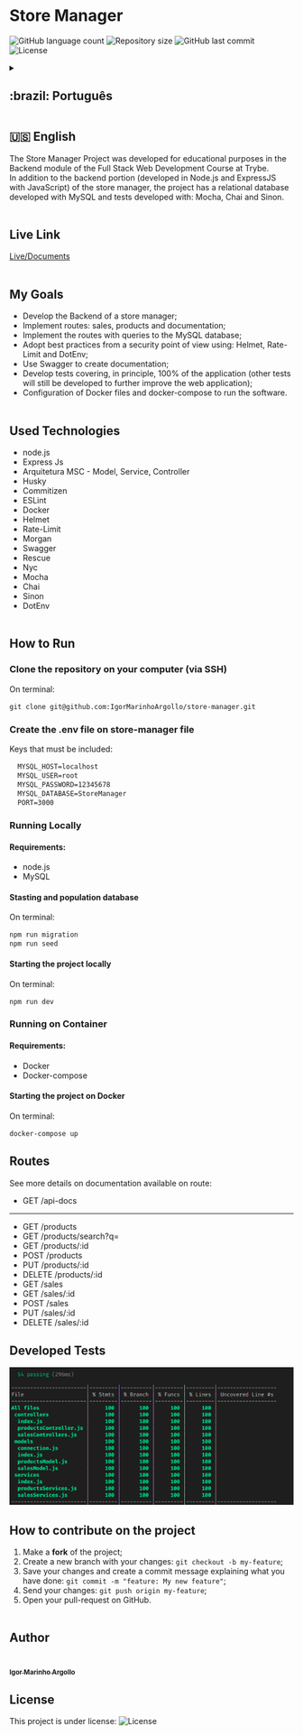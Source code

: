 # Store Manager

<p>
  <img alt="GitHub language count" src="https://img.shields.io/github/languages/count/IgorMarinhoArgollo/store-manager?color=%2304D361">

  <img alt="Repository size" src="https://img.shields.io/github/repo-size/IgorMarinhoArgollo/store-manager">
  
  <img alt="GitHub last commit" src="https://img.shields.io/github/last-commit/IgorMarinhoArgollo/store-manager">
    
  <img alt="License" src="https://img.shields.io/badge/license-MIT-brightgreen">
   
<details>
  <summary><h2>:brazil: Português</h2></summary>
  O Store Manager Project foi desenvolvido com fins educacionais no módulo de Backend do Curso de Desenvolvimento Web Full Stack na Trybe. <br> Além da parcela do backend (desenvolvida em Node.js e ExpressJS com JavaScript) do gerenciador de loja, o projeto conta com um bando de dados relacionais desenvolvido com o MySQL e os testes utilizando: Mocha, Chai e Sinon.<br><br>
  
  ## Live Link
  <a href="https://talkermanager.herokuapp.com/api-docs/">Live/Documentação</a><br><br>
  
  ## Objetivos
  * Elaborar o Backend de um gerenciador de loja;
  * Implementar uma rota de Vendas, uma de produtos e outra com a documentação;
  * Implementar as rotas com consultas ao banco de dados elaborado com MySQL;
  * Adotar boas práticas do ponto de vista de segurança usando: Helmet, Rate-Limit e DotEnv;
  * Utilizar o Swagger para criar a documentação;
  * Elaborar testes cobrindo, a princípio, 100% da aplicação (outros testes ainda serão desenvolvidos para melhorar ainda mais a aplicação web);
  * Configuração de arquivos Docker para rodar o software.<br><br>
  
  ## Tecnologias usadas
  * node.js
  * Express Js
  * Arquitetura MSC - Model, Service, Controller
  * Husky
  * Commitizen
  * ESLint
  * Docker
  * Helmet
  * Rate-Limit
  * Morgan
  * Swagger
  * Rescue
  * Nyc
  * Mocha
  * Chai
  * Sinon
  * DotEnv<br><br>

      
  ## Como Rodar
      
  ### Clonar no seu computador (via SSH)
  No terminal:
  
    git clone git@github.com:IgorMarinhoArgollo/store-manager.git
    
  ### Crie o arquivo .env na pasta store-manager
  Chaves que devem ser inseridas:
  ```
    MYSQL_HOST=localhost
    MYSQL_USER=root
    MYSQL_PASSWORD=12345678
    MYSQL_DATABASE=StoreManager
    PORT=3000
  ``` 

  ### Rodar Localmente
  #### Requisitos:
   * node.js
   * MySQL
  
  #### Iniciando criando e populando o banco
  No terminal:
  
    npm run migration
    npm run seed
  
  
  #### Iniciando o projeto localmente
  No terminal:
  
    npm run dev
          
      
  ### Rodar no Container
  #### Requisitos:
   * Docker
   * Docker-compose
  
  #### Iniciando o projeto localmente
  no terminal:
  
    docker-compose up


  ## Rotas
  Vide detalhes na documentação disponível na rota: 
  
  * GET /api-docs
  ------------------------
  * GET /products
  * GET /products/search?q=
  * GET /products/:id
  * POST /products
  * PUT /products/:id
  * DELETE /products/:id
  * GET /sales
  * GET /sales/:id
  * POST /sales
  * PUT /sales/:id
  * DELETE /sales/:id
  

  ## Testes Desenvolvidos
  ![coverage](./images/coverage.png)

  ## Como contribuir no projeto
  1. Faça um **fork** do projeto;
  2. Crie uma nova branch com as suas alterações: `git checkout -b my-feature`;
  3. Salve as alterações e crie uma mensagem de commit contando o que você fez: `git commit -m "feature: My new feature"`;
  4. Envie as suas alterações: `git push origin my-feature`;
  5. Abra o seu pull-request na página do GitHub.<br><br>

  ##  Autor
<a href="https://www.linkedin.com/in/igormarinhoargollo/">
 <img style="border-radius:300px;" src="https://avatars.githubusercontent.com/u/85767736?s=96&v=4" width="100px;" alt=""/>
 <br />
 <sub><b>Igor Marinho Argollo</b></sub></a> <a href="https://www.linkedin.com/in/igormarinhoargollo/"></a>
 <br><br>

  ## Licença
  Esse projeto está sob a licença:
  <img alt="License" src="https://img.shields.io/badge/license-MIT-brightgreen"><br><br>
</details>
  
  ##  
  ## :us: English
  The Store Manager Project was developed for educational purposes in the Backend module of the Full Stack Web Development Course at Trybe. <br> In addition to the backend portion (developed in Node.js and ExpressJS with JavaScript) of the store manager, the project has a relational database developed with MySQL and tests developed with: Mocha, Chai and Sinon.<br><br>

## Live Link
<a href="https://talkermanager.herokuapp.com/api-docs/">Live/Documents</a><br><br>
  
## My Goals
* Develop the Backend of a store manager;
* Implement routes: sales, products and documentation;
* Implement the routes with queries to the MySQL database;
* Adopt best practices from a security point of view using: Helmet, Rate-Limit and DotEnv;
* Use Swagger to create documentation;
* Develop tests covering, in principle, 100% of the application (other tests will still be developed to further improve the web application);
* Configuration of Docker files and docker-compose to run the software.<br><br>

## Used Technologies
* node.js
* Express Js
* Arquitetura MSC - Model, Service, Controller
* Husky
* Commitizen
* ESLint
* Docker
* Helmet
* Rate-Limit
* Morgan
* Swagger
* Rescue
* Nyc
* Mocha
* Chai
* Sinon
* DotEnv<br><br>

    
## How to Run
      
  ### Clone the repository on your computer (via SSH)
  On terminal:
  
    git clone git@github.com:IgorMarinhoArgollo/store-manager.git
    
  ### Create the .env file on store-manager file
  Keys that must be included:
  ```
    MYSQL_HOST=localhost
    MYSQL_USER=root
    MYSQL_PASSWORD=12345678
    MYSQL_DATABASE=StoreManager
    PORT=3000
  ``` 
  ### Running Locally
  #### Requirements:
   * node.js
   * MySQL
  
  #### Stasting and population database
  On terminal:
  
    npm run migration
    npm run seed
  
  #### Starting the project locally
  On terminal:
  
    npm run dev
      
      
  ### Running on Container
  #### Requirements:
   * Docker
   * Docker-compose
  
  #### Starting the project on Docker
  On terminal:
  
    docker-compose up


## Routes
  See more details on documentation available on route: 
  
  * GET /api-docs
  ------------------------
  * GET /products
  * GET /products/search?q=
  * GET /products/:id
  * POST /products
  * PUT /products/:id
  * DELETE /products/:id
  * GET /sales
  * GET /sales/:id
  * POST /sales
  * PUT /sales/:id
  * DELETE /sales/:id
  

## Developed Tests
  ![coverage](./images/coverage.png)

## How to contribute on the project
  1. Make a **fork** of the project;
  2. Create a new branch with your changes: `git checkout -b my-feature`;
  3. Save your changes and create a commit message explaining what you have done: `git commit -m "feature: My new feature"`;
  4. Send your changes: `git push origin my-feature`;
  5. Open your pull-request on GitHub.<br><br>

##  Author
<a href="https://www.linkedin.com/in/igormarinhoargollo/">
 <img style="border-radius:300px;" src="https://avatars.githubusercontent.com/u/85767736?s=96&v=4" width="100px;" alt=""/>
 <br />
 <sub><b>Igor Marinho Argollo</b></sub></a> <a href="https://www.linkedin.com/in/igormarinhoargollo/"></a>
 <br />
  
## License
  This project is under license:
  <img alt="License" src="https://img.shields.io/badge/license-MIT-brightgreen"><br><br>
